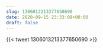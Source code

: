 ```yaml
---
slug: 1306013213377650690
date: 2020-09-15 23:33:09+00:00
draft: false
---
```


{{< tweet 1306013213377650690 >}}

